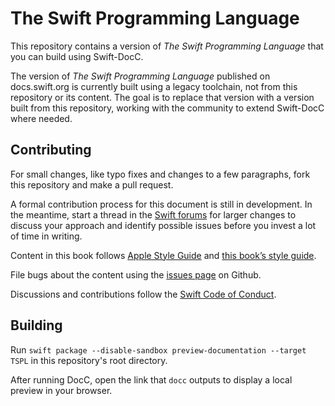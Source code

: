 # The Swift Programming Language

This repository contains a version of *The Swift Programming Language*
that you can build using Swift-DocC.

The version of *The Swift Programming Language* published on docs.swift.org
is currently built using a legacy toolchain,
not from this repository or its content.
The goal is to replace that version with a version built from this repository,
working with the community to extend Swift-DocC where needed.

## Contributing

For small changes,
like typo fixes and changes to a few paragraphs,
fork this repository and make a pull request.

A formal contribution process for this document is still in development.
In the meantime,
start a thread in the [Swift forums][forum] for larger changes
to discuss your approach and identify possible issues
before you invest a lot of time in writing.

Content in this book follows [Apple Style Guide][asg]
and [this book’s style guide][tspl-style].

File bugs about the content using the [issues page][bugs] on Github.

Discussions and contributions follow the [Swift Code of Conduct][conduct].

[asg]: https://help.apple.com/applestyleguide/
[bugs]: https://github.com/apple/swift-book/issues
[conduct]: https://www.swift.org/code-of-conduct
[forum]: https://forums.swift.org/c/development/swift-docc/80
[tspl-style]: /Style.md

## Building

Run `swift package --disable-sandbox preview-documentation --target TSPL`
in this repository's root directory.

After running DocC, open the link that `docc` outputs
to display a local preview in your browser.
